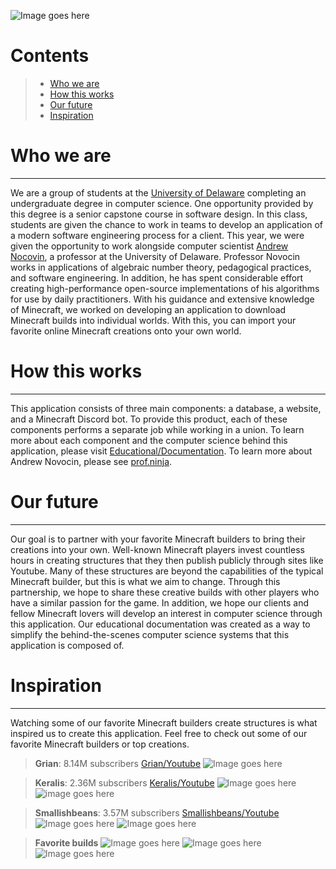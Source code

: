 ![Image goes here](https://firebasestorage.googleapis.com/v0/b/first-project-df435.appspot.com/o/Screen%20Shot%202023-04-18%20at%2012.42.51%20PM.png?alt=media&token=40f4815b-9ff4-4783-b9ea-7dc286d2ab65)

# Contents
> * [Who we are](https://github.com/Capstone-Class-Minecraft-Internet/Who-We-Are#who-we-are)
> * [How this works](https://github.com/Capstone-Class-Minecraft-Internet/Who-We-Are#how-this-works)
> * [Our future](https://github.com/Capstone-Class-Minecraft-Internet/Who-We-Are#our-future)
> * [Inspiration](https://github.com/Capstone-Class-Minecraft-Internet/Who-We-Are#inspiration)

# Who we are
-----
We are a group of students at the [University of Delaware](https://www.cis.udel.edu/) completing an undergraduate degree in computer science. One opportunity provided by this degree is a senior capstone course in software design. In this class, students are given the chance to work in teams to develop an application of a modern software engineering process for a client. This year, we were given the opportunity to work alongside computer scientist [Andrew Nocovin](https://www.ece.udel.edu/people/faculty/andynovo/), a professor at the University of Delaware. Professor Novocin works in applications of algebraic number theory, pedagogical practices, and software engineering. In addition, he has spent considerable effort creating high-performance open-source implementations of his algorithms for use by daily practitioners. With his guidance and extensive knowledge of Minecraft, we worked on developing an application to download Minecraft builds into individual worlds. With this, you can import your favorite online Minecraft creations onto your own world.

# How this works
-----
This application consists of three main components: a database, a website, and a Minecraft Discord bot. To provide this product, each of these components performs a separate job while working in a union. To learn more about each component and the computer science behind this application, please visit [Educational/Documentation](https://docs.google.com/document/d/1Qs5xLDO0QNNljG4JbwsDyfQLw6ti465QDh5wwUJI0MA/edit). To learn more about Andrew Novocin, please see [prof.ninja](https://prof.ninja/).

# Our future
-----
Our goal is to partner with your favorite Minecraft builders to bring their creations into your own. Well-known Minecraft players invest countless hours in creating structures that they then publish publicly through sites like Youtube. Many of these structures are beyond the capabilities of the typical Minecraft builder, but this is what we aim to change. Through this partnership, we hope to share these creative builds with other players who have a similar passion for the game. In addition, we hope our clients and fellow Minecraft lovers will develop an interest in computer science through this application. Our educational documentation was created as a way to simplify the behind-the-scenes computer science systems that this application is composed of.

# Inspiration
-----
Watching some of our favorite Minecraft builders create structures is what inspired us to create this application. Feel free to check out some of our favorite Minecraft builders or top creations.
> **Grian**: 8.14M subscribers [Grian/Youtube](https://www.youtube.com/channel/UCR9Gcq0CMm6YgTzsDxAxjOQ)
>![Image goes here](https://firebasestorage.googleapis.com/v0/b/first-project-df435.appspot.com/o/G-mansion.webp?alt=media&token=4ba47622-6d57-4567-9440-c1080897f8ae)

> **Keralis**: 2.36M subscribers [Keralis/Youtube](https://www.youtube.com/@Keralis)
> ![Image goes here](https://firebasestorage.googleapis.com/v0/b/first-project-df435.appspot.com/o/Keralis_castle.jpeg?alt=media&token=3a7d6828-1dce-4dbd-bc41-0e9a8a589824)
> ![image goes here](https://firebasestorage.googleapis.com/v0/b/first-project-df435.appspot.com/o/Keralis_castle2.jpeg?alt=media&token=106c8db2-dcae-4115-aeae-b44d65b73959)

> **Smallishbeans**: 3.57M subscribers [Smallishbeans/Youtube](https://www.youtube.com/@SmallishBeans)
> ![Image goes here](https://firebasestorage.googleapis.com/v0/b/first-project-df435.appspot.com/o/Smallbeanscastle.png?alt=media&token=e6595262-80cf-4c97-9ebb-934e0b82424d)
> ![Image goes here](https://firebasestorage.googleapis.com/v0/b/first-project-df435.appspot.com/o/Hogwarts%20Castle.jpeg?alt=media&token=cebd00fa-fc5f-4455-9cfb-ec190c2f58ae)

> **Favorite builds**
> ![Image goes here](https://firebasestorage.googleapis.com/v0/b/first-project-df435.appspot.com/o/JapanesePogoda.webp?alt=media&token=b0c16bfe-d824-4214-97b1-41e94a0ed504)
> ![Image goes here](https://firebasestorage.googleapis.com/v0/b/first-project-df435.appspot.com/o/Nether%20Sword%20Portal.png?alt=media&token=e6e2288a-f14d-46d8-a32b-2f3b02c30ba7)
> ![Image goes here](https://firebasestorage.googleapis.com/v0/b/first-project-df435.appspot.com/o/Nintendo-Switch-House.png?alt=media&token=9604f3b9-1901-4c2f-ad81-53413affab14)


